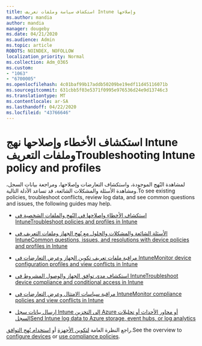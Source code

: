 ```yaml
---
title: استكشاف سياسة وملفات تعريف Intune وإصلاحها
ms.author: mandia
author: mandia
manager: dougeby
ms.date: 04/21/2020
ms.audience: Admin
ms.topic: article
ROBOTS: NOINDEX, NOFOLLOW
localization_priority: Normal
ms.collection: Adm_O365
ms.custom:
- "1063"
- "6700005"
ms.openlocfilehash: 4c01baf99b17addb50209be19edf11d45116071b
ms.sourcegitcommit: 631cbb5f03e5371f0995e976536d24e9d13746c3
ms.translationtype: MT
ms.contentlocale: ar-SA
ms.lasthandoff: 04/22/2020
ms.locfileid: "43766646"
---
```

# <a name="troubleshooting-intune-policy-and-profiles"></a><span data-ttu-id="3b744-102">استكشاف الأخطاء وإصلاحها نهج Intune وملفات التعريف</span><span class="sxs-lookup"><span data-stu-id="3b744-102">Troubleshooting Intune policy and profiles</span></span>

<span data-ttu-id="3b744-103">لمشاهدة النُهج الموجودة، واستكشاف التعارضات وإصلاحها، ومراجعة بيانات السجل، ومشاهدة الأسئلة والمشكلات الشائعة، قد تساعد الأدلة التالية.</span><span class="sxs-lookup"><span data-stu-id="3b744-103">To see existing policies, troubleshoot conflicts, review log data, and see common questions and issues, the following guides may help.</span></span>

- [<span data-ttu-id="3b744-104">استكشاف الأخطاء وإصلاحها في النُهج والملفات الشخصية في Intune</span><span class="sxs-lookup"><span data-stu-id="3b744-104">Troubleshoot policies and profiles in Intune</span></span>](https://docs.microsoft.com/intune/troubleshoot-policies-in-microsoft-intune)

- [<span data-ttu-id="3b744-105">الأسئلة الشائعة والمشكلات والحلول مع نُهج الجهاز وملفات التعريف في Intune</span><span class="sxs-lookup"><span data-stu-id="3b744-105">Common questions, issues, and resolutions with device policies and profiles in Intune</span></span>](https://docs.microsoft.com/intune/device-profile-troubleshoot)

- [<span data-ttu-id="3b744-106">مراقبة ملفات تعريف تكوين الجهاز وعرض التعارضات في Intune</span><span class="sxs-lookup"><span data-stu-id="3b744-106">Monitor device configuration profiles and view conflicts in Intune</span></span>](https://docs.microsoft.com/intune/device-profile-monitor)

- [<span data-ttu-id="3b744-107">استكشاف مدى توافق الجهاز والوصول المشروط في Intune</span><span class="sxs-lookup"><span data-stu-id="3b744-107">Troubleshoot device compliance and conditional access in Intune</span></span>](https://docs.microsoft.com/intune/troubleshoot-conditional-access)

- [<span data-ttu-id="3b744-108">مراقبة سياسات الامتثال وعرض التعارضات في Intune</span><span class="sxs-lookup"><span data-stu-id="3b744-108">Monitor compliance policies and view conflicts in Intune</span></span>](https://docs.microsoft.com/intune/compliance-policy-monitor)

- [<span data-ttu-id="3b744-109">إرسال بيانات سجل Intune إلى التخزين Azure أو محاور الأحداث أو تحليلات السجل</span><span class="sxs-lookup"><span data-stu-id="3b744-109">Send Intune log data to Azure storage, event hubs, or log analytics</span></span>](https://docs.microsoft.com/intune/review-logs-using-azure-monitor)

<span data-ttu-id="3b744-110">راجع النظرة العامة [لتكوين الأجهزة](https://docs.microsoft.com/intune/device-profiles) أو [استخدام نُهج التوافق](https://docs.microsoft.com/intune/device-compliance-get-started).</span><span class="sxs-lookup"><span data-stu-id="3b744-110">See the overview to [configure devices](https://docs.microsoft.com/intune/device-profiles) or [use compliance policies](https://docs.microsoft.com/intune/device-compliance-get-started).</span></span>